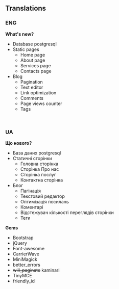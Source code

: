 ## Translations

### ENG
**What's new?**
* Database postgresql
* Static pages
  * Home page
  * About page
  * Services page
  * Contacts page
* Blog
  * Pagination
  * Text editor
  * Link optimization
  * Comments
  * Page views counter
  * Tags

<br>

### UA
**Що нового?**
* База даних postgresql
* Статичні сторінки
  * Головна сторінка
  * Сторінка Про нас
  * Сторінка послуг
  * Контактна сторінка
* Блог
  * Пагінація
  * Текстовий редактор
  * Оптимізація посилань
  * Коментарі
  * Відстежувач кількості переглядів сторінки
  * Теги
  
**Gems**
* Bootstrap
* jQuery
* Font-awesome
* CarrierWave
* MiniMagick
* better_errors
* ~~will_paginate~~ kaminari
* TinyMCE
* friendly_id
